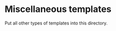 Miscellaneous templates
=======================

Put all other types of templates into this directory.
